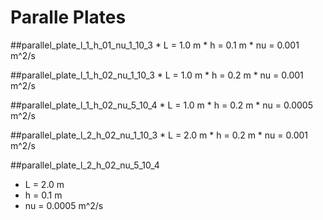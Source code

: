 # Paralle Plates

##parallel_plate_l_1_h_01_nu_1_10_3
    * L  = 1.0 m
    * h  = 0.1 m
    * nu = 0.001 m^2/s
    
##parallel_plate_l_1_h_02_nu_1_10_3
    * L  = 1.0 m
    * h  = 0.2 m
    * nu = 0.001 m^2/s
    
##parallel_plate_l_1_h_02_nu_5_10_4
    * L  = 1.0 m
    * h  = 0.2 m
    * nu = 0.0005 m^2/s
    
##parallel_plate_l_2_h_02_nu_1_10_3
    * L  = 2.0 m
    * h  = 0.2 m
    * nu = 0.001 m^2/s
    
##parallel_plate_l_2_h_02_nu_5_10_4
   * L  = 2.0 m
   * h  = 0.1 m
   * nu = 0.0005 m^2/s